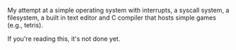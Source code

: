 My attempt at a simple operating system with interrupts, a syscall system, a filesystem, a built in text editor and C compiler that hosts simple games (e.g., tetris).

If you're reading this, it's not done yet.